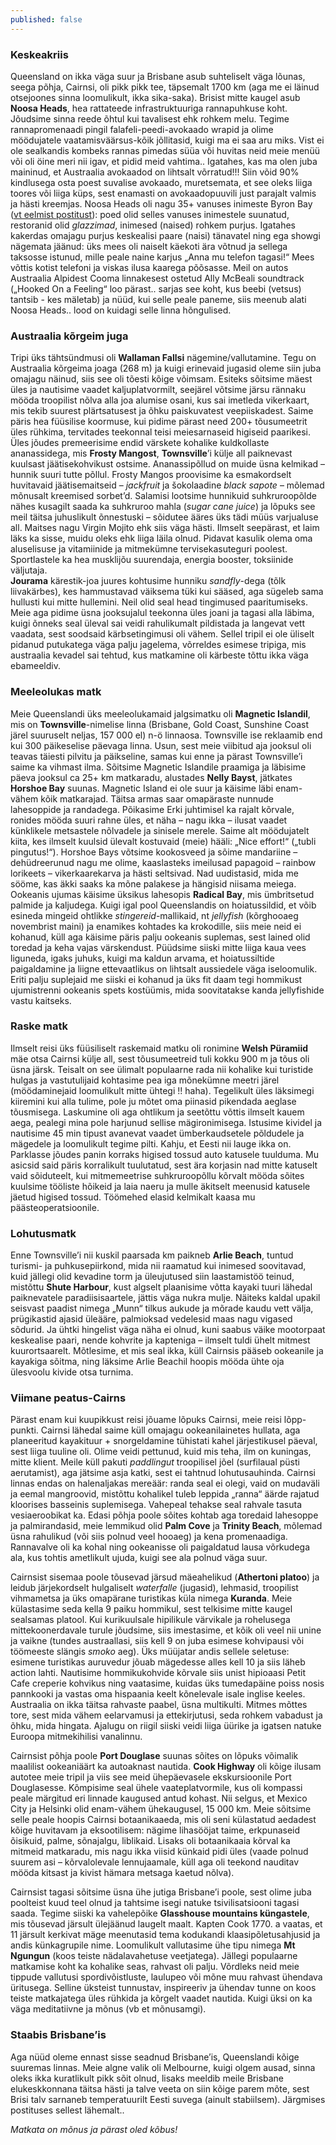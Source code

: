 ```yaml
---
published: false
---
```

### Keskeakriis
 Queensland on ikka väga suur ja Brisbane asub suhteliselt väga lõunas, seega põhja, Cairnsi, oli pikk pikk tee, täpsemalt 1700 km (aga me ei läinud otsejoones sinna loomulikult, ikka sika-saka). Brisist mitte kaugel asub **Noosa Heads**, hea rattateede infrastruktuuriga rannapuhkuse koht. Jõudsime sinna reede õhtul kui tavalisest ehk rohkem melu. Tegime rannapromenaadi pingil falafeli-peedi-avokaado wrapid ja olime möödujatele vaatamisväärsus-kõik jõllitasid, kuigi ma ei saa aru miks. Vist ei ole sealkandis kombeks rannas pimedas süüa või huvitas neid meie menüü või oli öine meri nii igav, et pidid meid vahtima.. Igatahes, kas ma olen juba maininud, et Austraalia avokaadod on lihtsalt võrratud!!! Siin võid 90% kindlusega osta poest suvalise avokaado, muretsemata, et see oleks liiga toores või liiga küps, sest enamasti on avokaadopuuvili just parajalt valmis ja hästi kreemjas. Noosa Heads oli nagu 35+ vanuses inimeste Byron Bay ([vt eelmist postitust](https://cyclingvagabonds.github.io/origin-NSW-destination-Kuningannamaa-banaanid/)): poed olid selles vanuses inimestele suunatud, restoranid olid _glazzimad_, inimesed (naised) rohkem purjus. Igatahes kakerdas omajagu purjus keskealisi paare (naisi) tänavatel ning ega showgi nägemata jäänud: üks mees oli naiselt käekoti ära võtnud ja sellega taksosse istunud, mille peale naine karjus „Anna mu telefon tagasi!“ Mees võttis kotist telefoni ja viskas ilusa kaarega põõsasse. Meil on autos Austraalia Alpidest Cooma linnakesest ostetud Ally McBeali soundtrack („Hooked On a Feeling“ loo pärast.. sarjas see koht, kus beebi (vetsus) tantsib - kes mäletab) ja nüüd, kui selle peale paneme, siis meenub alati Noosa Heads.. lood on kuidagi selle linna hõngulised. 

### Austraalia kõrgeim juga
Tripi üks tähtsündmusi oli **Wallaman Fallsi** nägemine/vallutamine. Tegu on Austraalia kõrgeima joaga (268 m) ja kuigi erinevaid jugasid oleme siin juba omajagu näinud, siis see oli tõesti kõige võimsam. Esiteks sõitsime mäest üles ja nautisime vaadet kaljuplatvormilt, seejärel võtsime järsu rännaku mööda troopilist nõlva alla joa alumise osani, kus sai imetleda vikerkaart, mis tekib suurest plärtsatusest ja õhku paiskuvatest veepiiskadest. Saime päris hea füüsilise koormuse, kui pidime pärast need 200+ tõusumeetrit üles rühkima, tervitades teekonnal teisi meiesarnaseid higiseid paarikesi. Üles jõudes premeerisime endid värskete kohalike kuldkollaste ananassidega, mis **Frosty Mangost**, **Townsville**’i külje all paiknevast kuulsast jäätisekohvikust ostsime. Ananassipõllud on muide üsna kelmikad – hunnik suuri tutte põllul. Frosty Mangos proovisime ka esmakordselt huvitavaid jäätisemaitseid – _jackfruit_ ja šokolaadine _black sapote_ – mõlemad mõnusalt kreemised sorbet’d. Salamisi lootsime hunnikuid suhkruroopõlde nähes kusagilt saada ka suhkruroo mahla (_sugar cane juice_) ja lõpuks see meil täitsa juhuslikult õnnestuski – sõidutee ääres üks tädi müüs varjualuse all. Maitses nagu Virgin Mojito ehk siis väga hästi. Ilmselt seepärast, et laim läks ka sisse, muidu oleks ehk liiga läila olnud. Pidavat kasulik olema oma aluselisuse ja vitamiinide ja mitmekümne tervisekasuteguri poolest. Sportlastele ka hea musklijõu suurendaja, energia booster, toksiinide väljutaja.  
**Jourama** kärestik-joa juures kohtusime hunniku _sandfly_-dega (tõlk liivakärbes), kes hammustavad väiksema tüki kui sääsed, aga sügeleb sama hullusti kui mitte hullemini. Neil olid seal head tingimused paaritumiseks. Meie aga pidime üsna jooksujalul teekonna üles joani ja tagasi alla läbima, kuigi õnneks seal üleval sai veidi rahulikumalt pildistada ja langevat vett vaadata, sest soodsaid kärbsetingimusi oli vähem. Sellel tripil ei ole üliselt pidanud putukatega väga palju jagelema, võrreldes esimese tripiga, mis austraalia kevadel sai tehtud, kus matkamine oli kärbeste tõttu ikka väga ebameeldiv. 

### Meeleolukas matk
Meie Queenslandi üks meeleolukamaid jalgsimatku oli **Magnetic Islandil**, mis on **Townsville**-nimelise linna (Brisbane, Gold Coast, Sunshine Coast järel suuruselt neljas, 157 000 el) n-ö linnaosa. Townsville ise reklaamib end kui 300 päikeselise päevaga linna. Usun, sest meie viibitud aja jooksul oli teavas täiesti pilvitu ja päikseline, samas kui enne ja pärast Townsville’i saime ka vihmast ilma. Sõitsime Magnetic Islandile praamiga ja läbisime päeva jooksul ca 25+ km matkaradu, alustades **Nelly Bayst**, jätkates **Horshoe Bay** suunas. Magnetic Island ei ole suur ja käisime läbi enam-vähem kõik matkarajad. Täitsa armas saar omapäraste nunnude lahesoppide ja randadega. Põikasime Erki juhtimisel ka rajalt kõrvale, ronides mööda suuri rahne üles, et näha – nagu ikka – ilusat vaadet künklikele metsastele nõlvadele ja sinisele merele.  Saime alt möödujatelt kiita, kes ilmselt kuulsid ülevalt kostuvaid (meie) hääli: „Nice effort!“ („tubli pingutus!“). Horshoe Bays võtsime kookosveed ja sõime mandariine – dehüdreerunud nagu me olime, kaaslasteks imeilusad papagoid – rainbow lorikeets – vikerkaarekarva ja hästi seltsivad. Nad uudistasid, mida me sööme, kas äkki saaks ka mõne palakese ja hängisid niisama meiega. Ookeanis ujumas käisime üksikus lahesopis **Radical Bay**, mis ümbritsetud palmide ja kaljudega. Kuigi igal pool Queenslandis on hoiatussildid, et võib esineda mingeid ohtlikke _stingereid_-mallikaid, nt _jellyfish_ (kõrghooaeg novembrist maini) ja enamikes kohtades ka krokodille, siis meie neid ei kohanud, küll aga käisime päris palju ookeanis suplemas, sest lained olid toredad ja keha vajas värskendust. Püüdsime siiski mitte liiga kaua vees liguneda, igaks juhuks, kuigi ma kaldun arvama, et hoiatussiltide paigaldamine ja liigne ettevaatlikus on lihtsalt aussiedele väga iseloomulik. Eriti palju suplejaid me siiski ei kohanud ja üks fit daam tegi hommikust ujumistrenni ookeanis spets kostüümis, mida soovitatakse kanda jellyfishide vastu kaitseks. 

### Raske matk
Ilmselt reisi üks füüsiliselt raskemaid matku oli ronimine **Welsh Püramiid** mäe otsa Cairnsi külje all, sest tõusumeetreid tuli kokku 900 m ja tõus oli üsna järsk. Teisalt on see ülimalt populaarne rada nii kohalike kui turistide hulgas ja vastutulijaid kohtasime pea iga mõnekümne meetri järel (möödaminejaid loomulikult mitte ühtegi !! haha). Tegelikult üles läksimegi kiiremini kui alla tulime, pole ju mõtet oma piinasid pikendada aeglase tõusmisega. Laskumine oli aga ohtlikum ja seetõttu võttis ilmselt kauem aega, pealegi mina pole harjunud sellise mägironimisega. Istusime kividel ja nautisime 45 min tipust avanevat vaadet ümberkaudsetele põldudele ja mägedele ja loomulikult tegime pilti. Kahju, et Eesti nii lauge ikka on. Parklasse jõudes panin korraks higised tossud auto katusele tuulduma. Mu asicsid said päris korralikult tuulutatud, sest ära korjasin nad mitte katuselt vaid sõiduteelt, kui mitmemeetrise suhkruroopõllu kõrvalt mööda sõites kuulsime tööliste hõikeid ja laia naeru ja mulle äkitselt meenusid katusele jäetud higised tossud. Töömehed elasid kelmikalt kaasa mu päästeoperatsioonile. 

### Lohutusmatk
Enne Townsville’i nii kuskil paarsada km paikneb **Arlie Beach**, tuntud turismi- ja puhkusepiirkond, mida nii raamatud kui inimesed soovitavad, kuid jällegi olid kevadine torm ja üleujutused siin laastamistöö teinud, mistõttu **Shute Harbour**, kust algselt plaanisime võtta kayaki tuuri lähedal paiknevatele paradiisisaartele, jättis väga nukra mulje. Näiteks kaldal upakil seisvast paadist nimega „Munn“ tilkus aukude ja mõrade kaudu vett välja, prügikastid ajasid üleääre, palmioksad vedelesid maas nagu vigased sõdurid. Ja ühtki hingelist väga näha ei olnud, kuni saabus väike mootorpaat keskealise paari, nende kohvrite ja kapteniga – ilmselt tuldi ühelt mitmest kuurortsaarelt. Mõtlesime, et mis seal ikka, küll Cairnsis pääseb ookeanile ja kayakiga sõitma, ning läksime Arlie Beachil hoopis mööda ühte oja ülesvoolu kivide otsa turnima.  

### Viimane peatus-Cairns
Pärast enam kui kuupikkust reisi jõuame lõpuks Cairnsi, meie reisi lõpp-punkti. Cairnsi lähedal saime küll omajagu ookeanilainetes hullata, aga planeeritud kayakituur + snorgeldamine tühistati kahel järjestikusel päeval, sest liiga tuuline oli. Olime veidi pettunud, kuid mis teha, ilm on kuningas, mitte klient. Meile küll pakuti _paddlingut_ troopilisel jõel (surfilaual püsti aerutamist), aga jätsime asja katki, sest ei tahtnud lohutusauhinda. Cairnsi linnas endas on halenaljakas mereäär: randa seal ei olegi, vaid on mudaväli ja eemal mangroovid, mistõttu kohalikel tuleb leppida „ranna“ äärde rajatud kloorises basseinis suplemisega. Vahepeal tehakse seal rahvale tasuta vesiaeroobikat ka. Edasi põhja poole sõites kohtab aga toredaid lahesoppe ja palmirandasid, meie lemmikud olid **Palm Cove** ja **Trinity Beach**, mõlemad üsna rahulikud (või siis polnud veel hooaeg) ja kena promenaadiga. Rannavalve oli ka kohal ning ookeanisse oli paigaldatud lausa võrkudega ala, kus tohtis ametlikult ujuda, kuigi see ala polnud väga suur.

Cairnsist sisemaa poole tõusevad järsud mäeahelikud (**Athertoni platoo**) ja leidub järjekordselt hulgaliselt _waterfalle_ (jugasid), lehmasid, troopilist vihmametsa ja üks omapärane turistikas küla nimega **Kuranda**. Meie külastasime seda kella 9 paiku hommikul, sest telkisime mitte kaugel sealsamas platool. Kui kurikuulsale hipilikule värvikale ja rohelusega mittekoonerdavale turule jõudsime, siis imestasime, et kõik oli veel nii unine ja vaikne (tundes austraallasi, siis kell 9 on juba esimese kohvipausi või töömeeste slängis _smoko_ aeg). Üks müüjatar andis sellele seletuse: esimene turistikas auruvedur jõuab mägedesse alles kell 10 ja siis läheb action lahti. Nautisime hommikukohvide kõrvale siis unist hipioaasi Petit Cafe creperie kohvikus ning vaatasime, kuidas üks tumedapäine poiss nosis pannkooki ja vastas oma hispaania keelt kõnelevale isale inglise keeles. Austraalia on ikka täitsa rahvaste paabel, üsna multikulti. Mitmes mõttes tore, sest mida vähem eelarvamusi ja ettekirjutusi, seda rohkem vabadust ja õhku, mida hingata. Ajalugu on riigil siiski veidi liiga üürike ja igatsen natuke Euroopa mitmekihilisi vanalinnu.

Cairnsist põhja poole **Port Douglase** suunas sõites on lõpuks võimalik maalilist ookeaniäärt ka autoaknast nautida. **Cook Highway** oli kõige ilusam autotee meie tripil ja viis see meid ühepäevasele ekskursioonile Port Douglasesse. Kõmpisime seal ühele vaateplatvormile, kus oli kompassi peale märgitud eri linnade kaugused antud kohast. Nii selgus, et Mexico City ja Helsinki olid enam-vähem ühekaugusel, 15 000 km. Meie sõitsime selle peale hoopis Cairnsi botaanikaaeda, mis oli seni külastatud aedadest kõige huvitavam ja eksootilisem: nägime lihasööjat taime, erkpunaseid õisikuid, palme, sõnajalgu, liblikaid. Lisaks oli botaanikaaia kõrval ka mitmeid matkaradu, mis nagu ikka viisid künkaid pidi üles (vaade polnud suurem asi – kõrvalolevale lennujaamale, küll aga oli teekond nauditav mööda kitsast ja kivist hämara metsaga kaetud nõlva). 

Cairnsist tagasi sõitsime üsna ühe jutiga Brisbane’i poole, sest olime juba poolteist kuud teel olnud ja tahtsime isegi natuke tsivilisatsiooni tagasi saada. Tegime siiski ka vahelepõike **Glasshouse mountains küngastele**, mis tõusevad järsult ülejäänud laugelt maalt. Kapten Cook 1770. a vaatas, et 11 järsult kerkivat mäge meenutasid tema kodukandi klaasipõletusahjusid ja andis künkagrupile nime. Loomulikult vallutasime ühe tipu nimega **Mt Ngungun** (koos teiste nädalavahetuse veetjatega). Jällegi populaarne matkamise koht ka kohalike seas, rahvast oli palju. Võrdleks neid meie tippude vallutusi  spordivõistluste, laulupeo või mõne muu rahvast ühendava üritusega. Selline üksteist tunnustav, inspireeriv ja ühendav tunne on koos teiste matkajatega üles rühkida ja kõrgelt vaadet nautida. Kuigi üksi on ka väga meditatiivne ja mõnus (vb et mõnusamgi). 

### Staabis Brisbane’is
Aga nüüd oleme ennast sisse seadnud Brisbane’is, Queenslandi kõige suuremas linnas. Meie algne valik oli Melbourne, kuigi olgem ausad, sinna oleks ikka kuratlikult pikk sõit olnud, lisaks meeldib meile Brisbane elukeskkonnana täitsa hästi ja talve veeta on siin kõige parem mõte, sest Brisi talv sarnaneb temperatuurilt Eesti suvega (ainult stabiilsem). Järgmises postituses sellest lähemalt..

_Matkata on mõnus ja pärast oled kõbus!_
